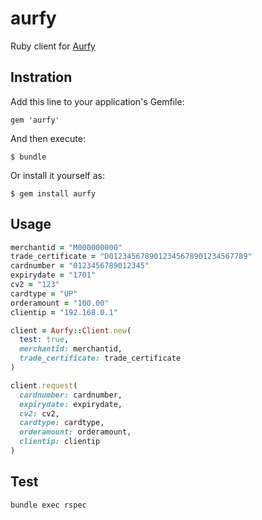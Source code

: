 # aurfy

Ruby client for [Aurfy](http://www.aurfy.com/)

Instration
----------

Add this line to your application's Gemfile:

    gem 'aurfy'

And then execute:

    $ bundle

Or install it yourself as:

    $ gem install aurfy

Usage
-----

```rb
merchantid = "M000000000"
trade_certificate = "D0123456789012345678901234567789"
cardnumber = "0123456789012345"
expirydate = "1701"
cv2 = "123"
cardtype = "UP"
orderamount = "100.00"
clientip = "192.168.0.1"

client = Aurfy::Client.new(
  test: true,
  merchantid: merchantid,
  trade_certificate: trade_certificate
)

client.request(
  cardnumber: cardnumber,
  expirydate: expirydate,
  cv2: cv2,
  cardtype: cardtype,
  orderamount: orderamount,
  clientip: clientip
)
```

Test
----

```
bundle exec rspec
```
